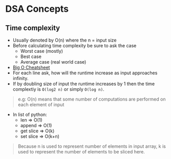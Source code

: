 # DSA Concepts

## Time complexity

- Usually denoted by O(n) where the n = input size
- Before calculating time complexity be sure to ask the case
  - Worst case (mostly)
  - Best case
  - Average case (real world case)
- [Big O Cheatsheet](https://www.bigocheatsheet.com/)
- For each line ask, how will the runtime increase as input approaches infinity.
- If by doubling size of input the runtime increases by 1 then the time complextiy is `O(log2 n)` or simply `O(log n)`.

> e.g: O(n) means that some number of computations are performed on each element of input

- In list of python:
  - len => O(1)
  - append => O(1)
  - get slice => O(k)
  - set slice => O(k+n)

> Because n is used to represent number of elements in input array, k is used to represent the
> number of elements to be sliced here.
